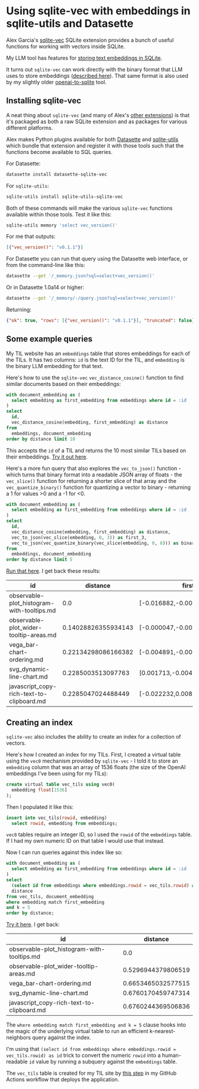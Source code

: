 # Using sqlite-vec with embeddings in sqlite-utils and Datasette

Alex Garcia's [sqlite-vec](https://github.com/asg017/sqlite-vec) SQLite extension provides a bunch of useful functions for working with vectors inside SQLite.

My LLM tool has features for [storing text embeddings in SQLite](https://llm.datasette.io/en/stable/embeddings/index.html).

It turns out `sqlite-vec` can work directly with the binary format that LLM uses to store embeddings ([described here](https://llm.datasette.io/en/stable/embeddings/storage.html)). That same format is also used by my slightly older [openai-to-sqlite](https://datasette.io/tools/openai-to-sqlite) tool.

## Installing sqlite-vec

A neat thing about `sqlite-vec` (and many of Alex's [other extensions](https://github.com/asg017/sqlite-ecosystem)) is that it's packaged as both a raw SQLite extension and as packages for various different platforms.

Alex makes Python plugins available for both [Datasette](https://datasette.io/) and [sqlite-utils](https://sqlite-utils.datasette.io/) which bundle that extension and register it with those tools such that the functions become available to SQL queries.

For Datasette:

```bash
datasette install datasette-sqlite-vec
```
For `sqlite-utils`:

```bash
sqlite-utils install sqlite-utils-sqlite-vec
```
Both of these commands will make the various `sqlite-vec` functions available within those tools. Test it like this:

```bash
sqlite-utils memory 'select vec_version()'
```
For me that outputs:
```json
[{"vec_version()": "v0.1.1"}]
```

For Datasette you can run that query using the Datasette web interface, or from the command-line like this:
```bash
datasette --get '/_memory.json?sql=select+vec_version()'
```
Or in Datasette 1.0a14 or higher:
```bash
datasette --get '/_memory/-/query.json?sql=select+vec_version()'
```
Returning:
```json
{"ok": true, "rows": [{"vec_version()": "v0.1.1"}], "truncated": false}
```
## Some example queries

My TIL website has an `embeddings` table that stores embeddings for each of the TILs. It has two columns: `id` is the text ID for the TIL, and `embedding` is the binary LLM embedding for that text.

Here's how to use the `sqlite-vec` `vec_distance_cosine()` function to find similar documents based on their embeddings:

```sql
with document_embedding as (
  select embedding as first_embedding from embeddings where id = :id
)
select
  id,
  vec_distance_cosine(embedding, first_embedding) as distance
from
  embeddings, document_embedding
order by distance limit 10
```
This accepts the `id` of a TIL and returns the 10 most similar TILs based on their embeddings. [Try it out here](
https://til.simonwillison.net/tils?sql=with+document_embedding+as+%28%0D%0A++select+embedding+as+first_embedding+from+embeddings+where+id+%3D+%3Aid%0D%0A%29%0D%0Aselect%0D%0A++id%2C%0D%0A++vec_distance_cosine%28embedding%2C+first_embedding%29+as+distance%0D%0Afrom%0D%0A++embeddings%2C+document_embedding%0D%0Aorder+by+distance+limit+10&id=observable-plot_histogram-with-tooltips.md).

Here's a more fun query that also explores the `vec_to_json()` function - which turns that binary format into a readable JSON array of floats - the `vec_slice()` function for returning a shorter slice of that array and the `vec_quantize_binary()` function for quantizing a vector to binary - returning a 1 for values >0 and a -1 for <0.

```sql
with document_embedding as (
  select embedding as first_embedding from embeddings where id = :id
)
select
  id,
  vec_distance_cosine(embedding, first_embedding) as distance,
  vec_to_json(vec_slice(embedding, 0, 3)) as first_3,
  vec_to_json(vec_quantize_binary(vec_slice(embedding, 0, 8))) as binary_8
from
  embeddings, document_embedding
order by distance limit 5
```
[Run that here](https://til.simonwillison.net/tils?sql=with+document_embedding+as+%28%0D%0A++select+embedding+as+first_embedding+from+embeddings+where+id+%3D+%3Aid%0D%0A%29%0D%0Aselect%0D%0A++id%2C%0D%0A++vec_distance_cosine%28embedding%2C+first_embedding%29+as+distance%2C%0D%0A++vec_to_json%28vec_slice%28embedding%2C+0%2C+3%29%29+as+first_3%2C%0D%0A++vec_to_json%28vec_quantize_binary%28vec_slice%28embedding%2C+0%2C+8%29%29%29+as+binary_8%0D%0Afrom%0D%0A++embeddings%2C+document_embedding%0D%0Aorder+by+distance+limit+5&id=observable-plot_histogram-with-tooltips.md). I get back these results:

id | distance | first_3 | binary_8
-- | -- | -- | --
observable-plot_histogram-with-tooltips.md | 0.0 | [-0.016882,-0.000301,0.009767] | [0,0,1,0,0,1,1,0]
observable-plot_wider-tooltip-areas.md | 0.14028826355934143 | [-0.000047,-0.005976,-0.007012] | [0,0,0,0,0,1,1,0]
vega_bar-chart-ordering.md | 0.22134298086166382 | [-0.004891,-0.006509,-0.005039] | [0,0,0,0,0,1,0,0]
svg_dynamic-line-chart.md | 0.2285003513097763 | [0.001713,-0.004975,0.010736] | [1,0,1,0,0,1,0,0]
javascript_copy-rich-text-to-clipboard.md | 0.2285047024488449 | [-0.022232,0.008316,-0.000267] | [0,1,0,0,0,1,0,0]


## Creating an index

`sqlite-vec` also includes the ability to create an index for a collection of vectors.

Here's how I created an index for my TILs. First, I created a virtual table using the `vec0` mechanism provided by `sqlite-vec` - I told it to store an `embedding` column that was an array of 1536 floats (the size of the OpenAI embeddings I've been using for my TILs):

```sql
create virtual table vec_tils using vec0(
  embedding float[1536]
);
```
Then I populated it like this:
```sql
insert into vec_tils(rowid, embedding)
  select rowid, embedding from embeddings;
```
`vec0` tables require an integer ID, so I used the `rowid` of the `embeddings` table. If I had my own numeric ID on that table I would use that instead.

Now I can run queries against this index like so:

```sql
with document_embedding as (
  select embedding as first_embedding from embeddings where id = :id
)
select
  (select id from embeddings where embeddings.rowid = vec_tils.rowid) as id,
  distance
from vec_tils, document_embedding
where embedding match first_embedding
and k = 5
order by distance;
```
[Try it here](https://til.simonwillison.net/tils?sql=with+document_embedding+as+%28%0D%0A++select+embedding+as+first_embedding+from+embeddings+where+id+%3D+%3Aid%0D%0A%29%0D%0Aselect%0D%0A++%28select+id+from+embeddings+where+embeddings.rowid+%3D+vec_tils.rowid%29+as+id%2C%0D%0A++distance%0D%0Afrom+vec_tils%2C+document_embedding%0D%0Awhere+embedding+match+first_embedding%0D%0Aand+k+%3D+5%0D%0Aorder+by+distance%3B&id=observable-plot_histogram-with-tooltips.md). I get back:


id | distance
-- | --
observable-plot_histogram-with-tooltips.md | 0.0
observable-plot_wider-tooltip-areas.md | 0.5296944379806519
vega_bar-chart-ordering.md | 0.6653465032577515
svg_dynamic-line-chart.md | 0.6760170459747314
javascript_copy-rich-text-to-clipboard.md | 0.6760244369506836

The `where embedding match first_embedding and k = 5` clause hooks into the magic of the underlying virtual table to run an efficient k-nearest-neighbors query against the index.

I'm using that `(select id from embeddings where embeddings.rowid = vec_tils.rowid) as id` trick to convert the numeric `rowid` into a human-readable `id` value by running a subquery against the `embeddings` table.

The `vec_tils` table is created for my TIL site by [this step](https://github.com/simonw/til/blob/5382b6a5390d272eadaf84eafd2a8cf9d01b1ed9/.github/workflows/build.yml#L82-L90) in my GitHub Actions workflow that deploys the application.
